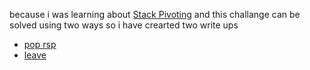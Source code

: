 because i was learning about [Stack Pivoting](https://ir0nstone.gitbook.io/notes/binexp/stack/stack-pivoting) and this challange can be solved using two ways so i have crearted two write ups


- [pop rsp](./pop_rsp/Readme.md)
- [leave](./leave/Readme.md)

